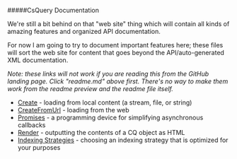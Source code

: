 #####CsQuery Documentation

We're still a bit behind on that "web site" thing which will contain all kinds of amazing features and organized API documentation.

For now I am going to try to document important features here; these files will sort the web site for content that goes beyond the API/auto-generated XML documentation.

*Note: these links will not work if you are reading this from the GitHub landing page. Click "readme.md" above first. There's no way to make them work from the readme preview and the readme file itself.*

- [Create](create.md) - loading from local content (a stream, file, or string)
- [CreateFromUrl](createfromurl.md) - loading from the web
- [Promises](promises.md) - a programming device for simplifying asynchronous callbacks
- [Render](render.md) - outputting the contents of a CQ object as HTML
- [Indexing Strategies](indexing-strategies.md) - choosing an indexing strategy that is optimized for your purposes
